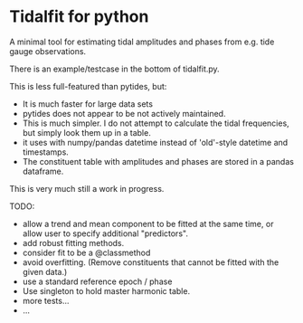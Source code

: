 Tidalfit for python
===================

A minimal tool for estimating tidal amplitudes and phases from e.g. tide gauge observations. 

There is an example/testcase in the bottom of tidalfit.py.



This is less full-featured than pytides, but:
* It is much faster for large data sets
* pytides does not appear to be not actively maintained. 
* This is much simpler. I do not attempt to calculate the tidal frequencies, but simply look them up in a table. 
* it uses with numpy/pandas datetime instead of 'old'-style datetime and timestamps. 
* The constituent table with amplitudes and phases are stored in a pandas dataframe.

This is very much still a work in progress.


TODO:
* allow a trend and mean component to be fitted at the same time, or allow user to specify additional "predictors".
* add robust fitting methods. 
* consider fit to be a @classmethod
* avoid overfitting. (Remove constituents that cannot be fitted with the given data.)
* use a standard reference epoch / phase 
* Use singleton to hold master harmonic table.
* more tests...
* ...
